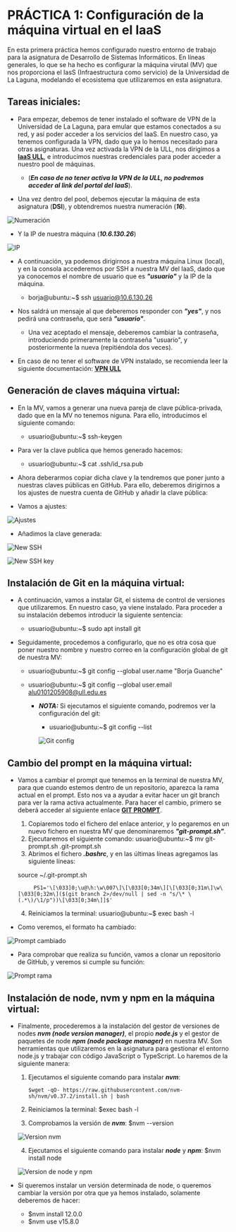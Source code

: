 # PRÁCTICA 1: Configuración de la máquina virtual en el IaaS

En esta primera práctica hemos configurado nuestro entorno de trabajo para la asignatura de Desarrollo de Sistemas Informáticos. En líneas generales, lo que se ha hecho es configurar la máquina virutal (MV) que nos proporciona el IasS (Infraestructura como servicio) de la Universidad de La Laguna, modelando el ecosistema que utilizaremos en esta asignatura.

## Tareas iniciales:

* Para empezar, debemos de tener instalado el software de VPN de la Universidad de La Laguna, para emular que estamos conectados a su red, y así poder acceder a los servicios del IaaS. En nuestro caso, ya tenemos configurada la VPN, dado que ya lo hemos necesitado para otras asignaturas. Una vez activada la VPN de la ULL, nos dirigimos a **[IaaS ULL](https://iaas.ull.es/ovirt-engine/sso/login.html)**, e introducimos nuestras credenciales para poder acceder a nuestro pool de máquinas. 

  * (***En caso de no tener activa la VPN de la ULL, no podremos acceder al link del portal del IaaS***). 

* Una vez dentro del pool, debemos ejecutar la máquina de esta asignatura (**DSI**), y obtendremos nuestra numeración (***16***).

![Numeración][numeracion]

* Y la IP de nuestra máquina (***10.6.130.26***)

![IP][IP]

* A continuación, ya podemos dirigirnos a nuestra máquina Linux (local), y en la consola accederemos por SSH a nuestra MV del IaaS, dado que ya conocemos el nombre de usuario que es ***"usuario"*** y la IP de la máquina. 

   * borja@ubuntu:~$ ssh usuario@10.6.130.26

* Nos saldrá un mensaje al que deberemos responder con ***"yes"***, y nos pedirá una contraseña, que será ***"usuario"***.
  
  * Una vez aceptado el mensaje, deberemos cambiar la contraseña, introduciendo primeramente la contraseña "usuario", y posteriormente la nueva (repitiéndola dos veces).
  

* En caso de no tener el software de VPN instalado, se recomienda leer la siguiente documentación: **[VPN ULL](https://www.ull.es/servicios/stic/2020/12/01/servicio-de-vpn-de-la-ull/)**

## Generación de claves máquina virtual:

* En la MV, vamos a generar una nueva pareja de clave pública-privada, dado que en la MV no tenemos niguna. Para ello, introducimos el siguiente comando:

  * usuario@ubuntu:~$ ssh-keygen

* Para ver la clave publica que hemos generado hacemos:

  * usuario@ubuntu:~$ cat .ssh/id_rsa.pub 

* Ahora deberarmos copiar dicha clave y la tendremos que poner junto a nuestras claves públicas en GitHub. Para ello, deberemos dirigirnos a los ajustes de nuestra cuenta de GitHub y añadir la clave pública:

* Vamos a ajustes:
 
![Ajustes][Settings1]

* Añadimos la clave generada:

![New SSH][Settings2]

![New SSH key][Settings3]

## Instalación de Git en la máquina virtual:

* A continuación, vamos a instalar Git, el sistema de control de versiones que utilizaremos. En nuestro caso, ya viene instalado. Para proceder a su instalación debemos introducir la siguiente sentencia:

  * usuario@ubuntu:~$ sudo apt install git

* Seguidamente, procedemos a configurarlo, que no es otra cosa que poner nuestro nombre y nuestro correo en la configuración global de git de nuestra MV:

  * usuario@ubuntu:~$ git config --global user.name "Borja Guanche"

  * usuario@ubuntu:~$ git config --global user.email alu0101205908@ull.edu.es

    * ***NOTA:*** Si ejecutamos el siguiente comando, podremos ver la configuración del git:
    
      * usuario@ubuntu:~$ git config --list
       
      ![Git config][gitConfig]
      
## Cambio del prompt en la máquina virtual:

* Vamos a cambiar el prompt que tenemos en la terminal de nuestra MV, para que cuando estemos dentro de un repositorio, aparezca la rama actual en el prompt. Esto nos va a ayudar a evitar hacer un git branch para ver la rama activa actualmente. Para hacer el cambio, primero se deberá acceder al siguiente enlace **[GIT PROMPT](https://github.com/git/git/blob/master/contrib/completion/git-prompt.sh)**.

   1. Copiaremos todo el fichero del enlace anterior, y lo pegaremos en un nuevo fichero en nuestra MV que denominaremos ***"git-prompt.sh"***. 
   2. Ejecutaremos el siguiente comando: usuario@ubuntu:~$ mv git-prompt.sh .git-prompt.sh
   3. Abrimos el fichero ***.bashrc***, y en las últimas líneas agregamos las siguiente líneas:
   
     source ~/.git-prompt.sh
     
           PS1='\[\033]0;\u@\h:\w\007\]\[\033[0;34m\][\[\033[0;31m\]\w\[\033[0;32m\]($(git branch 2>/dev/null | sed -n "s/\* \(.*\)/\1/p"))\[\033[0;34m\]]$'
 
    4. Reiniciamos la terminal: usuario@ubuntu:~$ exec bash -l
   
* Como veremos, el formato ha cambiado:

![Prompt cambiado][cambioPrompt]

* Para comprobar que realiza su función, vamos a clonar un repositorio de GitHub, y veremos si cumple su función:

![Prompt rama][promptRama]

## Instalación de node, nvm y npm en la máquina virtual:

* Finalmente, procederemos a la instalación del gestor de versiones de nodes ***nvm (node version manager)***, el propio ***node.js*** y el gestor de paquetes de node ***npm (node package manager)*** en nuestra MV. Son herramientas que utilizaremos en la asignatura para gestionar el entorno node.js y trabajar con código JavaScript o TypeScript. Lo haremos de la siguiente manera:

   1. Ejecutamos el siguiente comando para instalar ***nvm***: 
   
          $wget -qO- https://raw.githubusercontent.com/nvm-sh/nvm/v0.37.2/install.sh | bash
   2. Reiniciamos la terminal: $exec bash -l
   3. Comprobamos la versión de ***nvm***: $nvm --version
   
   ![Version nvm][nvm]
   
   4. Ejecutamos el siguiente comando para instalar ***node*** y ***npm***: $nvm install node

   ![Version de node y npm][node&npm]
   
* Si queremos instalar un versión determinada de node, o queremos cambiar la versión por otra que ya hemos instalado, solamente deberemos de hacer:

  * $nvm install 12.0.0
  * $nvm use v15.8.0 


[Numeracion]: images/numeracion.JPG "Numeración"
[IP]: images/IP.JPG "IP"
[UsuarioIP]: images/usuariosIP.JPG "Usuario@IP"
[Settings1]: images/settings1.JPG "Ajustes"
[Settings2]: images/settings2.jpg "New SSH"
[Settings3]: images/settings3.jpg "New SSH key"
[gitConfig]: images/gitConfig.JPG "Git config"
[cambioPrompt]: images/cambioPrompt.JPG "Prompt cambiado"
[promptRama]: images/promptRama.JPG "Prompt rama"
[nvm]: images/nvmVersion.JPG "Version nvm"
[node&npm]: images/node&npmVersion.JPG "Version de node y npm"
